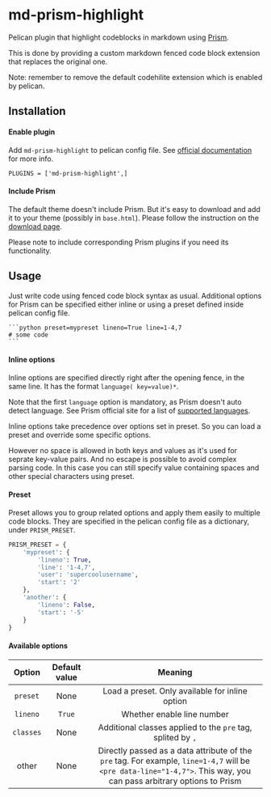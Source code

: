 # md-prism-highlight
Pelican plugin that highlight codeblocks in markdown using [Prism](http://prismjs.com/index.html).

This is done by providing a custom markdown fenced code block extension that replaces the original one.

Note: remember to remove the default codehilite extension which is enabled by pelican.

## Installation

#### Enable plugin
Add `md-prism-highlight` to pelican config file. See [official documentation](http://docs.getpelican.com/en/3.6.3/plugins.html#how-to-use-plugins) for more info.

```
PLUGINS = ['md-prism-highlight',]
```

#### Include Prism
The default theme doesn't include Prism. But it's easy to download and add it to your theme (possibly in `base.html`). Please follow the instruction on the [download page](http://prismjs.com/download.html).

Please note to include corresponding Prism plugins if you need its functionality.

## Usage
Just write code using fenced code block syntax as usual. Additional options for Prism can be specified either inline or using a preset defined inside pelican config file.

    ```python preset=mypreset lineno=True line=1-4,7
    # some code
    ```

#### Inline options
Inline options are specified directly right after the opening fence, in the same line. It has the format `language( key=value)*`.

Note that the first `language` option is mandatory, as Prism doesn't auto detect language. See Prism official site for a list of [supported languages](http://prismjs.com/index.html#languages-list).

Inline options take precedence over options set in preset. So you can load a preset and override some specific options.

However no space is allowed in both keys and values as it's used for seprate key-value pairs. And no escape is possible to avoid complex parsing code. In this case you can still specify value containing spaces and other special characters using preset.

#### Preset
Preset allows you to group related options and apply them easily to multiple code blocks. They are specified in the pelican config file as a dictionary, under `PRISM_PRESET`.

```python
PRISM_PRESET = {
    'mypreset': {
        'lineno': True,
        'line': '1-4,7',
        'user': 'supercoolusername',
        'start': '2'
    },
    'another': {
        'lineno': False,
        'start': '-5'
    }
}
```

#### Available options
| Option | Default value | Meaning |
|:---:|:---:|:---:|
| `preset` | None | Load a preset. Only available for inline option |
| `lineno` | `True` | Whether enable line number |
| `classes` | None | Additional classes applied to the `pre` tag, splited by `,` |
| other | None | Directly passed as a data attribute of the `pre` tag. For example, `line=1-4,7` will be `<pre data-line="1-4,7">`. This way, you can pass arbitrary options to Prism |
